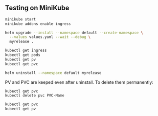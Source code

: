 ## Testing on MiniKube

```bash
minikube start
minikube addons enable ingress

helm upgrade --install --namespace default --create-namespace \
  --values values.yaml --wait --debug \
  myrelease .

kubectl get ingress
kubectl get pods
kubectl get pv
kubectl get pvc

helm uninstall --namespace default myrelease
```

PV and PVC are keeped even after uninstall. To delete them permanently:

```bash
kubectl get pvc
kubectl delete pvc PVC-Name

kubectl get pvc
kubectl get pv
```
